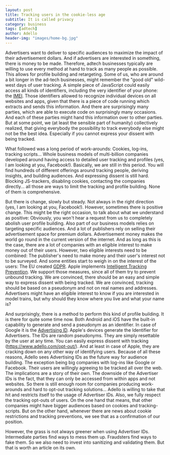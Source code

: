 ```yaml
---
layout: post
title: Tracking users in the cookie-less age
subtitle: It is called privacy
category: business
tags: [adtech]
author: Adello
header-img: "images/home-bg.jpg"
---
```


Advertisers want to deliver to specific audiences to maximize the impact of their advertisement dollars. And if advertisers are interested in something, there is money to be made. Therefore, adtech businesses typically are willing to use every method at hand to track as many people as possible. This allows for profile building and retargeting.
Some of us, who are around a bit longer in the ad-tech businesses, might remember the "good old" wild-west days of user tracking. A simple piece of JavaScript could easily access all kinds of identifiers, including the very identifier of your phone: the [IMEI](https://en.wikipedia.org/wiki/International_Mobile_Equipment_Identity). Those identifiers allowed to recognize individual devices on all websites and apps, given that there is a piece of code running which extracts and sends this information. And there are surprisingly many parties, which are able to execute code on surprisingly many occasions. And each of these parties might hand this information over to other parties.
But at some point, we (at least the sensible part of humanity) collectively realized, that giving everybody the possibility to track everybody else might not be the best idea.
Especially if you cannot express your dissent with being tracked.

What followed was a long period of work-arounds: Cookies, log-ins, tracking scripts...  Whole business models of multi-billion companies developed around having access to detailed user tracking and profiles (yes, I am looking at you, Facebook!).
Basically, we are still in this period. You will find hundreds of different offerings around tracking people, deriving insights, and building audiences. And expressing dissent is still hard. Blocking JS-trackers, disabling cookies, contacting the companies directly... all those are ways to limit the tracking and profile building. None of them is comprehensive.

But there is change, slowly but steady. Not always in the right direction (yes, I am looking at you, Facebook!). However, sometimes there is positive change.
This might be the right occasion, to talk about what we understand as positive: Obviously, you won't hear a request from us to completely abolish user profile building. Also part of our business models relies on targeting specific audiences. And a lot of publishers rely on selling their advertisement space for premium dollars. Advertisement money makes the world go round in the current version of the internet. And as long as this is the case, there are a lot of companies with an eligible interest to make money out of their users.
However, two eligible interests need to be combined: The publisher's need to make money and their user's interest not to be surveyed. And some entities start to weigh in on the interest of the users: The EU created [GDPR](https://en.wikipedia.org/wiki/General_Data_Protection_Regulation). Apple implements [Intelligent Tracking Prevention](https://clearcode.cc/blog/intelligent-tracking-prevention/).
We support those measures, since all of them try to prevent unbound tracking. We are convinced, there should be an easy and simple way to express dissent with being tracked. We are convinced, tracking should be based on a pseudonym and not on real names and addresses. Advertisers might have an eligible interest to know if you are interested in model trains, but why should they know where you live and what your name is?

And surprisingly, there is a method to perform this kind of profile building. It is there for quite some time now. Both Android and iOS have the built-in capability to generate and send a pseudonym as an identifier. In case of Google it is the [Advertising ID](https://support.google.com/googleplay/android-developer/answer/6048248?hl=en). Apple's devices generate the Identifier for Advertisers. The IDs are random pseudonyms. They are simply resettable by the user at any time. You can easily express dissent with tracking (https://www.adello.com/opt-out/). And at least in case of Apple, they are cracking down on any other way of identifying users.
Because of all these reasons, Adello sees Advertising IDs as the future way for audience building. The exception being big companies with log-ins like Google or Facebook. Their users are willingly agreeing to be tracked all over the web. The implications are a story of their own.
The downside of the Advertiser IDs is the fact, that they can only be accessed from within apps and not websites. So there is still enough room for companies producing work-arounds and hard to opt-out tracking solutions...
Adello is willing to take that hit and restricts itself to the usage of Advertiser IDs. Also, we fully respect the tracking opt-outs of users. On the one hand that means, that other companies might have bigger audiences based on cookies and tracking-scripts. But on the other hand, whenever there are news about cookie restrictions and tracking preventions, we see that as a confirmation of our position.

However, the grass is not always greener when using Advertiser IDs. Intermediate parties find ways to mess them up. Fraudsters find ways to fake them. So we also need to invest into sanitizing and validating them. But that is worth an article on its own.
